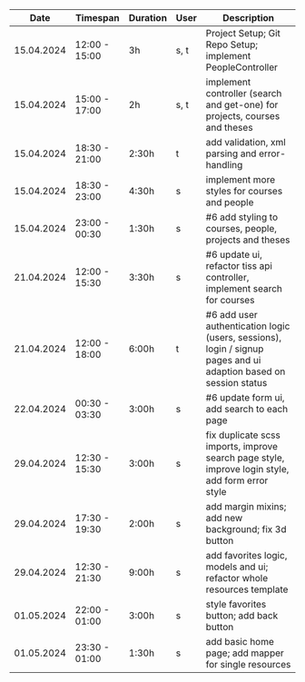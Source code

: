 | Date          | Timespan      | Duration | User | Description                                                                                                      |
|---------------|---------------|----------|------|------------------------------------------------------------------------------------------------------------------|
| 15.04.2024    | 12:00 - 15:00 | 3h       | s, t | Project Setup; Git Repo Setup; implement PeopleController                                                        |
| 15.04.2024    | 15:00 - 17:00 | 2h       | s, t | implement controller (search and get-one) for projects, courses and theses                                       |
| 15.04.2024    | 18:30 - 21:00 | 2:30h    | t    | add validation, xml parsing and error-handling                                                                   |
| 15.04.2024    | 18:30 - 23:00 | 4:30h    | s    | implement more styles for courses and people                                                                     |
| 15.04.2024    | 23:00 - 00:30 | 1:30h    | s    | #6 add styling to courses, people, projects and theses                                                           |
| 21.04.2024    | 12:00 - 15:30 | 3:30h    | s    | #6 update ui, refactor tiss api controller, implement search for courses                                         |
| 21.04.2024    | 12:00 - 18:00 | 6:00h    | t    | #6 add user authentication logic (users, sessions), login / signup pages and ui adaption based on session status |
| 22.04.2024    | 00:30 - 03:30 | 3:00h    | s    | #6 update form ui, add search to each page                                                                       |
| 29.04.2024    | 12:30 - 15:30 | 3:00h    | s    | fix duplicate scss imports, improve search page style, improve login style, add form error style                 | 
| 29.04.2024    | 17:30 - 19:30 | 2:00h    | s    | add margin mixins; add new background; fix 3d button                                                             |
| 29.04.2024    | 12:30 - 21:30 | 9:00h    | s    | add favorites logic, models and ui; refactor whole resources template                                            |
| 01.05.2024    | 22:00 - 01:00 | 3:00h    | s    | style favorites button; add back button                                                                          |
| 01.05.2024    | 23:30 - 01:00 | 1:30h    | s    | add basic home page; add mapper for single resources                                                             |
